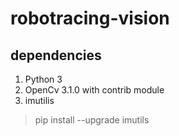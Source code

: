 # robotracing-vision

## dependencies

1. Python 3 
2. OpenCv 3.1.0 with contrib module
3. imutilis
> pip install --upgrade imutils